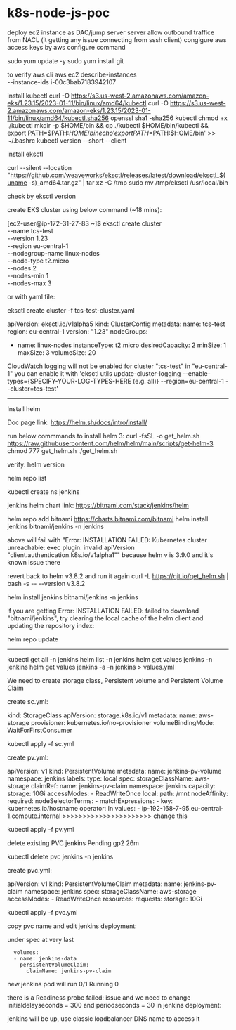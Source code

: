 # k8s-node-js-poc

deploy ec2 instance as DAC/jump server server
allow outbound traffice from NACL (it getting any issue connecting from sssh client)
congigure aws access keys by aws configure command

sudo yum update -y
sudo yum install git

to verify aws cli
aws ec2 describe-instances \
    --instance-ids i-00c3bab7183942107
	
install kubectl
curl -O https://s3.us-west-2.amazonaws.com/amazon-eks/1.23.15/2023-01-11/bin/linux/amd64/kubectl
curl -O https://s3.us-west-2.amazonaws.com/amazon-eks/1.23.15/2023-01-11/bin/linux/amd64/kubectl.sha256
openssl sha1 -sha256 kubectl
chmod +x ./kubectl
mkdir -p $HOME/bin && cp ./kubectl $HOME/bin/kubectl && export PATH=$PATH:$HOME/bin
echo 'export PATH=$PATH:$HOME/bin' >> ~/.bashrc
kubectl version --short --client


install eksctl

curl --silent --location "https://github.com/weaveworks/eksctl/releases/latest/download/eksctl_$(uname -s)_amd64.tar.gz" | tar xz -C /tmp
sudo mv /tmp/eksctl /usr/local/bin

check by eksctl version


create EKS cluster using below command (~18 mins):

[ec2-user@ip-172-31-27-83 ~]$ eksctl create cluster \
--name tcs-test \
--version 1.23 \
--region eu-central-1 \
--nodegroup-name linux-nodes \
--node-type t2.micro \
--nodes 2 \
--nodes-min 1 \
--nodes-max 3


or with yaml file:

eksctl create cluster -f tcs-test-cluster.yaml

apiVersion: eksctl.io/v1alpha5
kind: ClusterConfig
metadata:
  name: tcs-test
  region: eu-central-1
  version: "1.23"
nodeGroups:
  - name: linux-nodes
    instanceType: t2.micro
    desiredCapacity: 2
    minSize: 1
    maxSize: 3
    volumeSize: 20
	
	
CloudWatch logging will not be enabled for cluster "tcs-test" in "eu-central-1"
you can enable it with 'eksctl utils update-cluster-logging --enable-types={SPECIFY-YOUR-LOG-TYPES-HERE (e.g. all)} --region=eu-central-1 --cluster=tcs-test'


*************************************************************************************************************************************************************************************


Install helm

Doc page link:
https://helm.sh/docs/intro/install/

run below commmands to install helm 3:
curl -fsSL -o get_helm.sh https://raw.githubusercontent.com/helm/helm/main/scripts/get-helm-3
chmod 777 get_helm.sh
./get_helm.sh

verify:
helm version

helm repo list

kubectl create ns jenkins

jenkins helm chart link:
https://bitnami.com/stack/jenkins/helm

helm repo add bitnami https://charts.bitnami.com/bitnami
helm install jenkins bitnami/jenkins -n jenkins

above will fail with "Error: INSTALLATION FAILED: Kubernetes cluster unreachable: exec plugin: invalid apiVersion "client.authentication.k8s.io/v1alpha1""
because helm v is 3.9.0 and it's known issue there

revert back to helm v3.8.2 and run it again
curl -L https://git.io/get_helm.sh | bash -s -- --version v3.8.2

helm install jenkins bitnami/jenkins -n jenkins

if you are getting Error: INSTALLATION FAILED: failed to download "bitnami/jenkins", try clearing the local cache of the helm client and updating the repository index:

helm repo update

*************************************************************************************************************************************************************************************

kubectl get all -n jenkins
helm list -n jenkins
helm get values jenkins -n jenkins
helm get values jenkins -a -n jenkins > values.yml

We need to create storage class, Persistent volume and Persistent Volume Claim

create sc.yml:

kind: StorageClass
apiVersion: storage.k8s.io/v1
metadata:
  name: aws-storage
provisioner: kubernetes.io/no-provisioner
volumeBindingMode: WaitForFirstConsumer

kubectl apply -f sc.yml

create pv.yml:

apiVersion: v1
kind: PersistentVolume
metadata:
  name: jenkins-pv-volume
  namespace: jenkins
  labels:
    type: local
spec:
  storageClassName: aws-storage
  claimRef:
    name: jenkins-pv-claim
    namespace: jenkins
  capacity:
    storage: 10Gi
  accessModes:
    - ReadWriteOnce
  local:
    path: /mnt
  nodeAffinity:
    required:
      nodeSelectorTerms:
      - matchExpressions:
        - key: kubernetes.io/hostname
          operator: In
          values:
          - ip-192-168-7-95.eu-central-1.compute.internal     >>>>>>>>>>>>>>>>>>>>>>   change this
		  
kubectl apply -f pv.yml

delete existing PVC
jenkins   Pending                                      gp2            26m

kubectl delete pvc jenkins -n jenkins

create pvc.yml:

apiVersion: v1
kind: PersistentVolumeClaim
metadata:
  name: jenkins-pv-claim
  namespace: jenkins
spec:
  storageClassName: aws-storage
  accessModes:
    - ReadWriteOnce
  resources:
    requests:
      storage: 10Gi
	  
	  
kubectl apply -f pvc.yml

copy pvc name and edit jenkins deployment:

under spec at very last

      volumes:
      - name: jenkins-data
        persistentVolumeClaim:
          claimName: jenkins-pv-claim

new jenkins pod will run  0/1     Running   0

there is a Readiness probe failed: issue and we need to change initialdelayseconds = 300 and periodseconds = 30 in jenkins deployment:

jenkins will be up, use classic loadbalancer DNS name to access it

